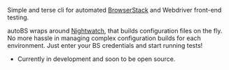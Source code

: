 Simple and terse cli for automated [BrowserStack](https://automate.browserstack.com/) and Webdriver front-end testing.

autoBS wraps around [Nightwatch](https://github.com/nightwatchjs/nightwatch/), that builds configuration files on the fly. No more hassle in managing complex configuration builds for each environment. Just enter your BS credentials and start running tests!

- Currently in development and soon to be open source.